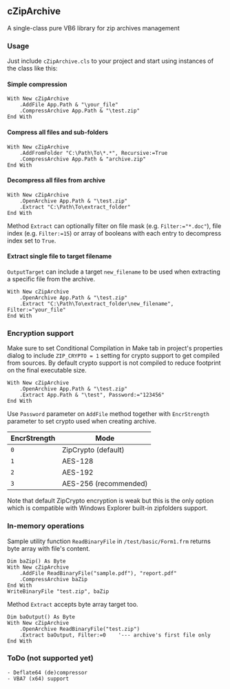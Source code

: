 ## cZipArchive
A single-class pure VB6 library for zip archives management

### Usage

Just include `cZipArchive.cls` to your project and start using instances of the class like this:

#### Simple compression

    With New cZipArchive
        .AddFile App.Path & "\your_file"
        .CompressArchive App.Path & "\test.zip"
    End With
    
#### Compress all files and sub-folders

    With New cZipArchive
        .AddFromFolder "C:\Path\To\*.*", Recursive:=True
        .CompressArchive App.Path & "archive.zip"
    End With

#### Decompress all files from archive

    With New cZipArchive
        .OpenArchive App.Path & "\test.zip"
        .Extract "C:\Path\To\extract_folder"
    End With
    
Method `Extract` can optionally filter on file mask (e.g. `Filter:="*.doc"`), file index (e.g. `Filter:=15`) or array of booleans with each entry to decompress index set to `True`.

#### Extract single file to target filename

`OutputTarget` can include a target `new_filename` to be used when extracting a specific file from the archive.

    With New cZipArchive
        .OpenArchive App.Path & "\test.zip"
        .Extract "C:\Path\To\extract_folder\new_filename", Filter:="your_file"
    End With

### Encryption support

Make sure to set Conditional Compilation in Make tab in project's properties dialog to include `ZIP_CRYPTO = 1` setting for crypto support to get compiled from sources. By default crypto support is not compiled to reduce footprint on the final executable size.

    With New cZipArchive
        .OpenArchive App.Path & "\test.zip"
        .Extract App.Path & "\test", Password:="123456"
    End With
    
Use `Password` parameter on `AddFile` method together with `EncrStrength` parameter to set crypto used when creating archive.

EncrStrength | Mode
------------ | ----
`0`          | ZipCrypto (default)
`1`          | AES-128
`2`          | AES-192
`3`          | AES-256 (recommended)

Note that default ZipCrypto encryption is weak but this is the only option which is compatible with Windows Explorer built-in zipfolders support.

### In-memory operations

Sample utility function `ReadBinaryFile` in `/test/basic/Form1.frm` returns byte array with file's content. 

    Dim baZip() As Byte
    With New cZipArchive
        .AddFile ReadBinaryFile("sample.pdf"), "report.pdf"
        .CompressArchive baZip
    End With
    WriteBinaryFile "test.zip", baZip

Method `Extract` accepts byte array target too.
    
    Dim baOutput() As Byte
    With New cZipArchive
        .OpenArchive ReadBinaryFile("test.zip")
        .Extract baOutput, Filter:=0    '--- archive's first file only
    End With
    
### ToDo (not supported yet)

    - Deflate64 (de)compressor
    - VBA7 (x64) support

